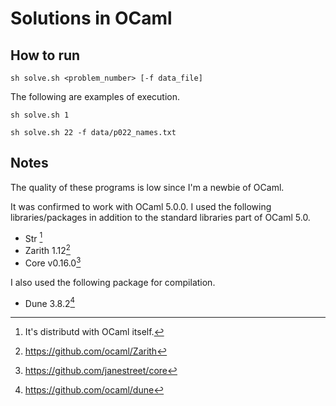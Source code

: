 # Solutions in OCaml

## How to run

```console
sh solve.sh <problem_number> [-f data_file]
```

The following are examples of execution.

```console
sh solve.sh 1
```
```console
sh solve.sh 22 -f data/p022_names.txt
```

## Notes

The quality of these programs is low since I'm a newbie of OCaml.

It was confirmed to work with OCaml 5.0.0.
I used the following libraries/packages in addition to the standard libraries part of OCaml 5.0.

- Str [^1]
- Zarith 1.12[^2]
- Core v0.16.0[^3]

I also used the following package for compilation.

- Dune 3.8.2[^4]

[^1]: It's distributd with OCaml itself.

[^2]: https://github.com/ocaml/Zarith

[^3]: https://github.com/janestreet/core

[^4]: https://github.com/ocaml/dune

